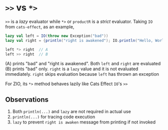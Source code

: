 # `>>` vs `*>`

`>>` is a *lazy* evaluator while `*>` or `productR` is a *strict* evaluator. Taking `IO` from `cats-effect`, as an example, 

```scala
lazy val left = IO(throw new Exception("bad"))
lazy val right = {println("right is awakened"); IO.println("Hello, World")}

left *> right  // A
left >> right  // B
```

(A) prints "bad" and "right is awakened". Both `left` and `right` are evaluated\
(B) prints "bad" only. `right` is a `lazy` value and it is not evaluated immediately. `right` skips evaluation because `left` has thrown an exception

For ZIO, its `*>` method behaves lazily like Cats Effect `IO`'s `>>`

## Observations
1. Both `println(...)` and `lazy` are not required in actual use
2. `println(...)` for tracing code execution
3. `lazy` to prevent `right is awaken` message from printing if not invoked
